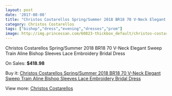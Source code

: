 ```yaml
---
layout: post
date: '2017-08-08'
title: "Christos Costarellos Spring/Summer 2018 BR18 70 V-Neck Elegant Sweep Train Aline Bishop Sleeves Lace Embroidery Bridal Dress"
category: Christos Costarellos
tags: ["bishop","dress","evening","dresses","prom"]
image: http://img.princessan.com/60823-thickbox_default/christos-costarellos-spring-summer-2018-br18-70-v-neck-elegant-sweep-train-aline-bishop-sleeves-lace-embroidery-bridal-dress.jpg
---
```

Christos Costarellos Spring/Summer 2018 BR18 70 V-Neck Elegant Sweep Train Aline Bishop Sleeves Lace Embroidery Bridal Dress

On Sales: **$418.98**
<a href="https://www.princessan.com/en/christos-costarellos/27069-christos-costarellos-spring-summer-2018-br18-70-v-neck-elegant-sweep-train-aline-bishop-sleeves-lace-embroidery-bridal-dress.html"><amp-img layout="responsive" width="600" height="600" src="//img.princessan.com/60823-thickbox_default/christos-costarellos-spring-summer-2018-br18-70-v-neck-elegant-sweep-train-aline-bishop-sleeves-lace-embroidery-bridal-dress.jpg" alt="Christos Costarellos Spring/Summer 2018 BR18 70 V-Neck Elegant Sweep Train Aline Bishop Sleeves Lace Embroidery Bridal Dress 0" /></a>
<a href="https://www.princessan.com/en/christos-costarellos/27069-christos-costarellos-spring-summer-2018-br18-70-v-neck-elegant-sweep-train-aline-bishop-sleeves-lace-embroidery-bridal-dress.html"><amp-img layout="responsive" width="600" height="600" src="//img.princessan.com/60825-thickbox_default/christos-costarellos-spring-summer-2018-br18-70-v-neck-elegant-sweep-train-aline-bishop-sleeves-lace-embroidery-bridal-dress.jpg" alt="Christos Costarellos Spring/Summer 2018 BR18 70 V-Neck Elegant Sweep Train Aline Bishop Sleeves Lace Embroidery Bridal Dress 1" /></a>
<a href="https://www.princessan.com/en/christos-costarellos/27069-christos-costarellos-spring-summer-2018-br18-70-v-neck-elegant-sweep-train-aline-bishop-sleeves-lace-embroidery-bridal-dress.html"><amp-img layout="responsive" width="600" height="600" src="//img.princessan.com/60824-thickbox_default/christos-costarellos-spring-summer-2018-br18-70-v-neck-elegant-sweep-train-aline-bishop-sleeves-lace-embroidery-bridal-dress.jpg" alt="Christos Costarellos Spring/Summer 2018 BR18 70 V-Neck Elegant Sweep Train Aline Bishop Sleeves Lace Embroidery Bridal Dress 2" /></a>

Buy it: [Christos Costarellos Spring/Summer 2018 BR18 70 V-Neck Elegant Sweep Train Aline Bishop Sleeves Lace Embroidery Bridal Dress](https://www.princessan.com/en/christos-costarellos/27069-christos-costarellos-spring-summer-2018-br18-70-v-neck-elegant-sweep-train-aline-bishop-sleeves-lace-embroidery-bridal-dress.html "Christos Costarellos Spring/Summer 2018 BR18 70 V-Neck Elegant Sweep Train Aline Bishop Sleeves Lace Embroidery Bridal Dress")

View more: [Christos Costarellos](https://www.princessan.com/en/250-christos-costarellos "Christos Costarellos")